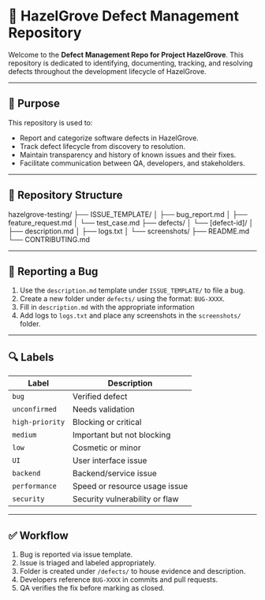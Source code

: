 # 🐞 HazelGrove Defect Management Repository

Welcome to the **Defect Management Repo for Project HazelGrove**. This repository is dedicated to identifying, documenting, tracking, and resolving defects throughout the development lifecycle of HazelGrove.

---

## 🚧 Purpose

This repository is used to:

- Report and categorize software defects in HazelGrove.
- Track defect lifecycle from discovery to resolution.
- Maintain transparency and history of known issues and their fixes.
- Facilitate communication between QA, developers, and stakeholders.

---

## 📁 Repository Structure

hazelgrove-testing/
├── ISSUE_TEMPLATE/
│       ├── bug_report.md
│       ├── feature_request.md
│       └── test_case.md
├── defects/
│   └── [defect-id]/
│       ├── description.md
│       ├── logs.txt
│       └── screenshots/
├── README.md
└── CONTRIBUTING.md

---

## 🐛 Reporting a Bug

1. Use the `description.md` template under `ISSUE_TEMPLATE/` to file a bug.
2. Create a new folder under `defects/` using the format: `BUG-XXXX`.
3. Fill in `description.md` with the appropriate information
4. Add logs to `logs.txt` and place any screenshots in the `screenshots/` folder.

---

## 🔍 Labels

| Label            | Description                            |
|------------------|----------------------------------------|
| `bug`            | Verified defect                        |
| `unconfirmed`    | Needs validation                       |
| `high-priority`  | Blocking or critical                   |
| `medium`         | Important but not blocking             |
| `low`            | Cosmetic or minor                      |
| `UI`             | User interface issue                   |
| `backend`        | Backend/service issue                  |
| `performance`    | Speed or resource usage issue          |
| `security`       | Security vulnerability or flaw         |

---

## ✅ Workflow

1. Bug is reported via issue template.
2. Issue is triaged and labeled appropriately.
3. Folder is created under `/defects/` to house evidence and description.
4. Developers reference `BUG-XXXX` in commits and pull requests.
5. QA verifies the fix before marking as closed.